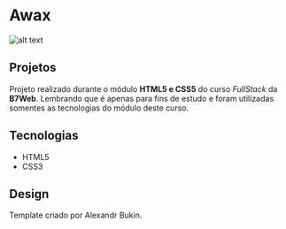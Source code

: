 # Awax

![alt text](https://github.com/scillapinheiro/b7w_awax/blob/main/free-psd-multipurpose-landing-page-d4.jpg?raw=true)

## Projetos
Projeto realizado durante o módulo **HTML5 e CSS5** do curso *FullStack* da **B7Web**.
Lembrando que é apenas para fins de estudo e foram utilizadas somentes as tecnologias do módulo deste curso.


## Tecnologias

- HTML5
- CSS3


## Design
Template criado por Alexandr Bukin.
